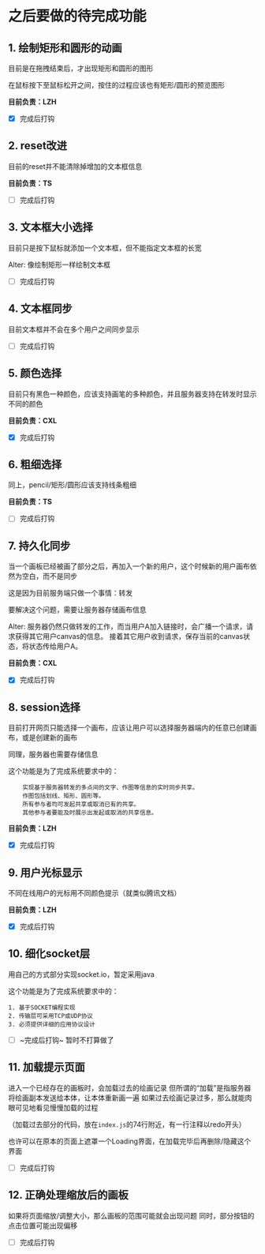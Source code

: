 # 之后要做的待完成功能

## 1. 绘制矩形和圆形的动画

目前是在拖拽结束后，才出现矩形和圆形的图形

在鼠标按下至鼠标松开之间，按住的过程应该也有矩形/圆形的预览图形

**目前负责：LZH**

- [x] 完成后打钩

## 2. reset改进

目前的reset并不能清除掉增加的文本框信息

**目前负责：TS**

- [ ] 完成后打钩

## 3. 文本框大小选择

目前只是按下鼠标就添加一个文本框，但不能指定文本框的长宽

Alter: 像绘制矩形一样绘制文本框

- [ ] 完成后打钩

## 4. 文本框同步

目前文本框并不会在多个用户之间同步显示

- [ ] 完成后打钩

## 5. 颜色选择

目前只有黑色一种颜色，应该支持画笔的多种颜色，并且服务器支持在转发时显示不同的颜色

**目前负责：CXL**

- [x] 完成后打钩

## 6. 粗细选择

同上，pencil/矩形/圆形应该支持线条粗细

**目前负责：TS**

- [ ] 完成后打钩

## 7. 持久化同步

当一个画板已经被画了部分之后，再加入一个新的用户，这个时候新的用户画布依然为空白，而不是同步

这是因为目前服务端只做一个事情：转发

要解决这个问题，需要让服务器存储画布信息

Alter: 服务器仍然只做转发的工作，而当用户A加入链接时，会广播一个请求，请求获得其它用户canvas的信息。
接着其它用户收到请求，保存当前的canvas状态，将状态传给用户A。

**目前负责：CXL**

- [x] 完成后打钩

## 8. session选择
目前打开网页只能选择一个画布，应该让用户可以选择服务器端内的任意已创建画布，或是创建新的画布

同理，服务器也需要存储信息

这个功能是为了完成系统要求中的：
```
    实现基于服务器转发的多点间的文字、作图等信息的实时同步共享。
    作图包括划线、矩形、圆形等。
    所有参与者均可发起共享或取消已有的共享。
    其他参与者要能及时展示出发起或取消的共享信息。

```
**目前负责：LZH**

- [x] 完成后打钩

## 9. 用户光标显示

不同在线用户的光标用不同颜色提示（就类似腾讯文档）

**目前负责：LZH**

- [x] 完成后打钩

## 10. 细化socket层

用自己的方式部分实现socket.io，暂定采用java

这个功能是为了完成系统要求中的：
```
1. 基于SOCKET编程实现
2. 传输层可采用TCP或UDP协议
3. 必须提供详细的应用协议设计
```

- [ ] ~完成后打钩~ 暂时不打算做了

## 11. 加载提示页面

进入一个已经存在的画板时，会加载过去的绘画记录
但所谓的“加载”是指服务器将绘画副本发送给本体，让本体重新画一遍
如果过去绘画记录过多，那么就能肉眼可见地看见慢慢加载的过程

（加载过去部分的代码，放在`index.js`的74行附近，有一行注释以redo开头）

也许可以在原本的页面上遮罩一个Loading界面，在加载完毕后再删除/隐藏这个界面

- [ ] 完成后打钩

## 12. 正确处理缩放后的画板

如果将页面缩放/调整大小，那么画板的范围可能就会出现问题
同时，部分按钮的点击位置可能出现偏移

- [ ] 完成后打钩